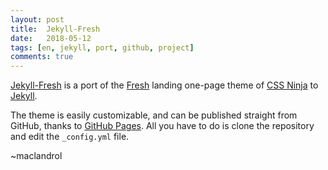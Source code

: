 ```yaml
---
layout: post
title:  Jekyll-Fresh
date:   2018-05-12
tags: [en, jekyll, port, github, project]
comments: true
---
```


[Jekyll-Fresh](https://github.com/maclandrol/Jekyll-Fresh) is a port of the [Fresh](https://github.com/cssninjaStudio/fresh) landing one-page theme of [CSS Ninja](https://cssninja.io/) to [Jekyll](http://jekyllrb.com/). 

<!--more-->
The theme is easily customizable, and can be published straight from GitHub, thanks to [GitHub Pages](https://pages.github.com/). All you have to do is clone the repository and edit the `_config.yml` file. 

<span class="More"> ~maclandrol</span>